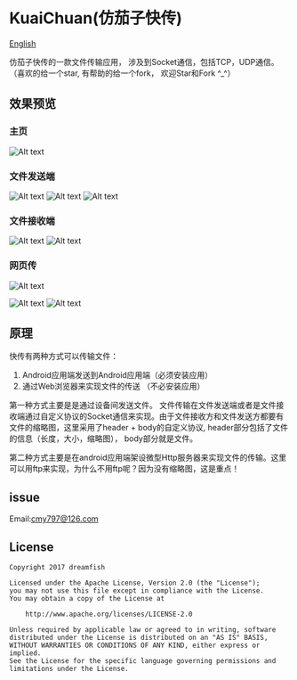 # KuaiChuan(仿茄子快传)
[English](https://github.com/dreamfish797/KuaiChuan/blob/master/README_EN.md)

仿茄子快传的一款文件传输应用， 涉及到Socket通信，包括TCP，UDP通信。（喜欢的给一个star, 有帮助的给一个fork， 欢迎Star和Fork ^_^）


## 效果预览

### 主页 ###
![Alt text](https://github.com/dreamfish797/KuaiChuan/blob/master/ScreenShot/home.gif)
### 文件发送端 ###
![Alt text](https://github.com/dreamfish797/KuaiChuan/blob/master/ScreenShot/fs_1.gif)
![Alt text](https://github.com/dreamfish797/KuaiChuan/blob/master/ScreenShot/fs_2.gif)
![Alt text](https://github.com/dreamfish797/KuaiChuan/blob/master/ScreenShot/fs_3.gif)
### 文件接收端 ###
![Alt text](https://github.com/dreamfish797/KuaiChuan/blob/master/ScreenShot/fr_1.gif)
![Alt text](https://github.com/dreamfish797/KuaiChuan/blob/master/ScreenShot/fr_2.gif)

### 网页传 ###
![Alt text](https://github.com/dreamfish797/KuaiChuan/blob/master/ScreenShot/w_1.gif)

![Alt text](https://github.com/dreamfish797/KuaiChuan/blob/master/ScreenShot/w_2.jpg)
![Alt text](https://github.com/dreamfish797/KuaiChuan/blob/master/ScreenShot/w_3.jpg)

## 原理


快传有两种方式可以传输文件：

1. Android应用端发送到Android应用端（必须安装应用）
2. 通过Web浏览器来实现文件的传送 （不必安装应用）

第一种方式主要是是通过设备间发送文件。 文件传输在文件发送端或者是文件接收端通过自定义协议的Socket通信来实现。由于文件接收方和文件发送方都要有文件的缩略图，这里采用了header + body的自定义协议, header部分包括了文件的信息（长度，大小，缩略图）， body部分就是文件。

第二种方式主要是在android应用端架设微型Http服务器来实现文件的传输。这里可以用ftp来实现，为什么不用ftp呢？因为没有缩略图，这是重点！

## issue

Email:cmy797@126.com


## License
    Copyright 2017 dreamfish

    Licensed under the Apache License, Version 2.0 (the "License");
    you may not use this file except in compliance with the License.
    You may obtain a copy of the License at

        http://www.apache.org/licenses/LICENSE-2.0

    Unless required by applicable law or agreed to in writing, software
    distributed under the License is distributed on an "AS IS" BASIS,
    WITHOUT WARRANTIES OR CONDITIONS OF ANY KIND, either express or implied.
    See the License for the specific language governing permissions and
    limitations under the License.